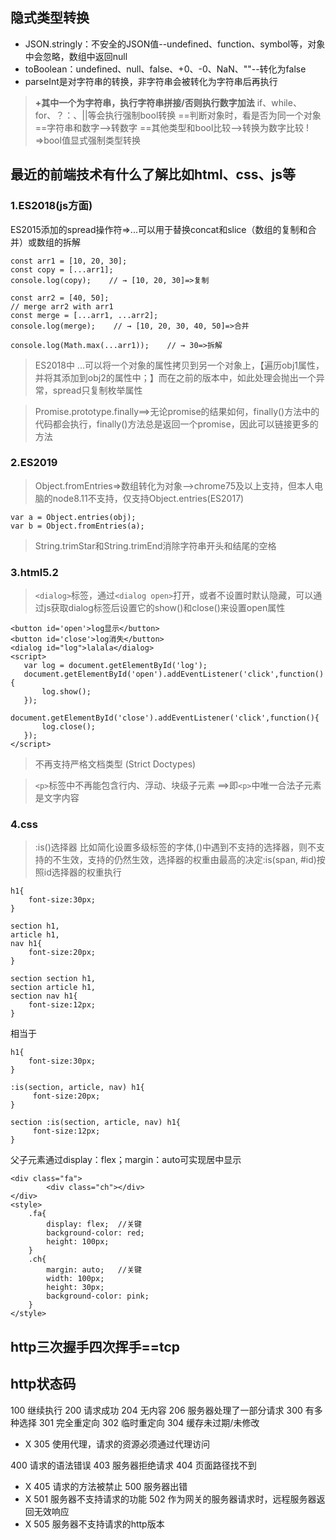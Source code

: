 ## 隐式类型转换
* JSON.stringly：不安全的JSON值--undefined、function、symbol等，对象中会忽略，数组中返回null
* toBoolean：undefined、null、false、+0、-0、NaN、""--转化为false
* parseInt是对字符串的转换，非字符串会被转化为字符串后再执行
>  **+其中一个为字符串，执行字符串拼接/否则执行数字加法**
> if、while、for、？：、||等会执行强制bool转换
> ==判断对象时，看是否为同一个对象
> ==字符串和数字-->转数字
> ==其他类型和bool比较-->转换为数字比较
> ! =>bool值显式强制类型转换
## 最近的前端技术有什么了解比如html、css、js等
### 1.ES2018(js方面)
ES2015添加的spread操作符=>...可以用于替换concat和slice（数组的复制和合并）或数组的拆解
```
const arr1 = [10, 20, 30];
const copy = [...arr1];
console.log(copy);    // → [10, 20, 30]=>复制

const arr2 = [40, 50];
// merge arr2 with arr1
const merge = [...arr1, ...arr2];
console.log(merge);    // → [10, 20, 30, 40, 50]=>合并

console.log(Math.max(...arr1));    // → 30=>拆解
```
>ES2018中 ...可以将一个对象的属性拷贝到另一个对象上，【遍历obj1属性，并将其添加到obj2的属性中；】而在之前的版本中，如此处理会抛出一个异常，spread只复制枚举属性

>Promise.prototype.finally==>无论promise的结果如何，finally()方法中的代码都会执行，finally()方法总是返回一个promise，因此可以链接更多的方法

### 2.ES2019
> Object.fromEntries=>数组转化为对象-->chrome75及以上支持，但本人电脑的node8.11不支持，仅支持Object.entries(ES2017)
```
var a = Object.entries(obj);
var b = Object.fromEntries(a);
```

> String.trimStar和String.trimEnd消除字符串开头和结尾的空格

### 3.html5.2
> `<dialog>`标签，通过`<dialog open>`打开，或者不设置时默认隐藏，可以通过js获取dialog标签后设置它的show()和close()来设置open属性

```
<button id='open'>log显示</button>
<button id='close'>log消失</button>
<dialog id="log">lalala</dialog>
<script>
   var log = document.getElementById('log');
   document.getElementById('open').addEventListener('click',function(){
       log.show();
   });
   document.getElementById('close').addEventListener('click',function(){
       log.close();
   });
</script>
```

> 不再支持严格文档类型 (Strict Doctypes)

> `<p>`标签中不再能包含行内、浮动、块级子元素 ==>即`<p>`中唯一合法子元素是文字内容

### 4.css
>:is()选择器 比如简化设置多级标签的字体,()中遇到不支持的选择器，则不支持的不生效，支持的仍然生效，选择器的权重由最高的决定:is(span, #id)按照id选择器的权重执行
```
h1{
    font-size:30px;
}

section h1,
article h1,
nav h1{
    font-size:20px;
}

section section h1,
section article h1,
section nav h1{
    font-size:12px;
}
```
相当于
```
h1{
    font-size:30px;
}

:is(section, article, nav) h1{
     font-size:20px;
}

section :is(section, article, nav) h1{
     font-size:12px;
}
```

父子元素通过display：flex；margin：auto可实现居中显示
```
<div class="fa">
        <div class="ch"></div>
</div>
<style>
    .fa{
        display: flex;  //关键
        background-color: red;
        height: 100px;
    }
    .ch{
        margin: auto;   //关键
        width: 100px;
        height: 30px;
        background-color: pink;
    }
</style>
```

## http三次握手四次挥手==tcp
## http状态码
100 继续执行
200 请求成功
204 无内容
206 服务器处理了一部分请求
300 有多种选择
301 完全重定向
302 临时重定向
304 缓存未过期/未修改
* X 305 使用代理，请求的资源必须通过代理访问

400 请求的语法错误
403 服务器拒绝请求
404 页面路径找不到
* X 405 请求的方法被禁止
500 服务器出错
* X 501 服务器不支持请求的功能
502 作为网关的服务器请求时，远程服务器返回无效响应
* X 505 服务器不支持请求的http版本